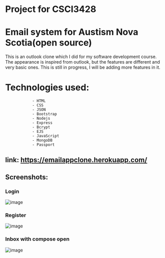 # Project for CSCI3428
# Email system for Austism Nova Scotia(open source)
This is an outlook clone which I did for my software development course. The appearance is inspired from outlook, but the features are different and very basic ones. This is still in progress, I will be adding more features in it.
# Technologies used:
                - HTML
                - CSS
                - JSON
                - Bootstrap
                - Nodejs
                - Express
                - Bcrypt
                - EJS
                - JavaScript
                - MongoDB
                - Passport

## link: https://emailappclone.herokuapp.com/
## Screenshots:
### Login
![image](https://user-images.githubusercontent.com/44932604/116635756-f7c25100-a935-11eb-8677-21b0bc49b787.png)

### Register
![image](https://user-images.githubusercontent.com/44932604/116635780-06a90380-a936-11eb-95d2-7354f53d121e.png)

### Inbox with compose open
![image](https://user-images.githubusercontent.com/44932604/116635903-5a1b5180-a936-11eb-998b-8f520b0e56a4.png)



                

